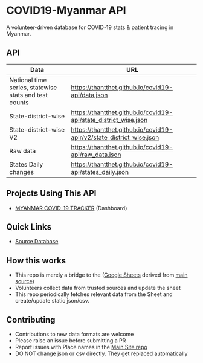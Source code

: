 # COVID19-Myanmar API

A volunteer-driven database for COVID-19 stats & patient tracing in Myanmar.

## API

| Data                                                  | URL                                                   |
| ----------------------------------------------------- | ----------------------------------------------------- |
| National time series, statewise stats and test counts | https://thantthet.github.io/covid19-api/data.json                |
| State-district-wise                                   | https://thantthet.github.io/covid19-api/state_district_wise.json |
| State-district-wise V2                                | https://thantthet.github.io/covid19-apir/v2/state_district_wise.json |
| Raw data                                              | https://thantthet.github.io/covid19-api/raw_data.json            |
| States Daily changes                                  | https://thantthet.github.io/covid19-api/states_daily.json        |


## Projects Using This API

- [MYANMAR COVID-19 TRACKER](https://covid19.ttkz.me/) (Dashboard)

## Quick Links

- [Source Database](http://covidmyanmar.com)

## How this works

- This repo is merely a bridge to the ([Google Sheets](https://docs.google.com/spreadsheets/d/e/2PACX-1vQtsZ5wa7wVHyyDBNtRKB--kFiCXPAlr_ka7X-DFY5yV4KR-a2pFne7HQKEkNBecqzczu8AfkqQ5jdR/pubhtml) derived from [main source](http://bit.ly/2019ncovmmdata))
- Volunteers collect data from trusted sources and update the sheet
- This repo periodically fetches relevant data from the Sheet and create/update static json/csv.


## Contributing

- Contributions to new data formats are welcome
- Please raise an issue before submitting a PR
- Report issues with Place names in the [Main Site repo](https://github.com/covid19india/covid19india-react/issues)
- DO NOT change json or csv directly. They get replaced automatically
